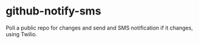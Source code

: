 # github-notify-sms
Poll a public repo for changes and send and SMS notification if it changes, using Twilio.
